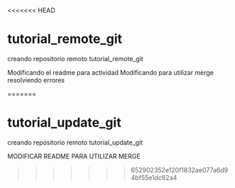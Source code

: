 <<<<<<< HEAD
# tutorial_remote_git
creando repositorio remoto tutorial_remote_git

Modificando el readme para actividad
Modificando para utilizar merge
resolviendo errores 

=======
# tutorial_update_git
creando repositorio remoto tutorial_update_git 

MODIFICAR README PARA UTILIZAR MERGE
>>>>>>> 652902352e120f1832ae077a6d94bf55e1dc62a4
